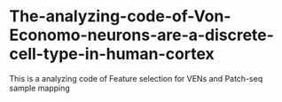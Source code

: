 # The-analyzing-code-of-Von-Economo-neurons-are-a-discrete-cell-type-in-human-cortex
This is a analyzing  code of Feature selection for VENs and Patch-seq sample mapping
